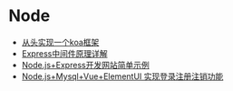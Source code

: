 # Node

- [从头实现一个koa框架](https://cnodejs.org/topic/5abb4dcd5b8d68f72c14732d)
- [Express中间件原理详解](https://juejin.im/post/5aa345116fb9a028e52d7217)
- [Node.js+Express开发网站简单示例](https://juejin.im/entry/5acb21bbf265da23766b95e0)
- [Node.js+Mysql+Vue+ElementUI 实现登录注册注销功能](https://juejin.im/post/5acbeeb7f265da23a049df8a)